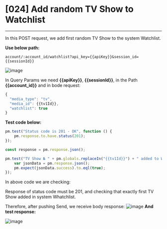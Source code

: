 # [024] Add random TV Show to Watchlist
___

In this POST request, we add first random TV Show to the system Watchlist.

__Use below path:__
```
account/:account_id/watchlist?api_key={{apiKey}}&session_id={{sessionId}}
```
![image](https://user-images.githubusercontent.com/122685448/231022028-bb9857b1-aed0-48ec-ba33-e007a0688678.png)

In Query Params we need __{{apiKey}}__, __{{sessionId}}__, in the Path __{{account_id}}__ and in bode request:
```js {.line-numbers}
{
  "media_type": "tv",
  "media_id": {{tv1Id}},
  "watchlist": true
}
```

__Test code below:__
```js {.line-numbers}
pm.test("Status code is 201 - OK", function () {
    pm.response.to.have.status(201);
});

const response = pm.response.json();

pm.test("TV Show № " + pm.globals.replaceIn("{{tv1Id}}") + " added to Watch", function () {
    var jsonData = pm.response.json();
    pm.expect(jsonData.success).to.eql(true);
});
```

In above code we are checking:

Response of status code must be 201, and checking that exactly first TV Show added in system Whatchlist.

Therefore, after pushing Send, we receive body response:
![image](https://user-images.githubusercontent.com/122685448/231022057-4efda14d-5f55-4fb0-a44c-959fbd51c0ff.png)
__And test response:__
 
![image](https://user-images.githubusercontent.com/122685448/231022065-a0d76032-a284-4efe-83b7-5c1e939f4d2b.png)

